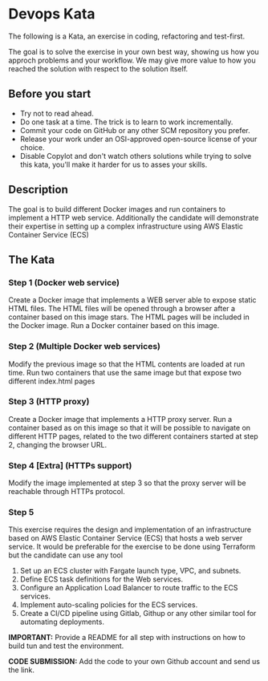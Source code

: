 # Devops Kata
The following is a Kata, an exercise in coding, refactoring and test-first.

The goal is to solve the exercise in your own best way, showing us how you approch problems and your workflow. We may give more value to how you reached the solution with respect to the solution itself.

## Before you start
* Try not to read ahead.
* Do one task at a time. The trick is to learn to work incrementally.
* Commit your code on GitHub or any other SCM repository you prefer.
* Release your work under an OSI-approved open-source license of your choice.
* Disable Copylot and don't watch others solutions while trying to solve this kata, you'll make it harder for us to asses your skills.

## Description

The goal is to build different Docker images and run containers to implement a HTTP web service. Additionally the candidate will demonstrate their expertise in setting up a complex infrastructure using AWS Elastic Container Service (ECS)

## The Kata

### Step 1 (Docker web service)
Create a Docker image that implements a WEB server able to expose static HTML files. The HTML files will be opened through a browser after a container based on this image stars. The HTML pages will be included in the Docker image.
Run a Docker container based on this image.


### Step 2 (Multiple Docker web services)
Modify the previous image so that the HTML contents are loaded at run time. Run two containers that use the same image but that expose two different index.html pages


### Step 3 (HTTP proxy)
Create a Docker image that implements a HTTP proxy server. Run a container based as on this image so that it will be possible to navigate on different HTTP pages, related to the two different containers started at step 2, changing the browser URL.

### Step 4 [Extra] (HTTPs support)
Modify the image implemented at step 3 so that the proxy server will be reachable through HTTPs protocol.


### Step 5 
This exercise requires the design and implementation of an infrastructure based on AWS Elastic Container Service (ECS) that hosts a web server service. It would be preferable for the exercise to be done using Terraform but the candidate can use any tool 
1. Set up an ECS cluster with Fargate launch type, VPC, and subnets.
2. Define ECS task definitions for the Web services.
3. Configure an Application Load Balancer to route traffic to the ECS services.
4. Implement auto-scaling policies for the ECS services.
5. Create a CI/CD pipeline using Gitlab, Githup or any other similar tool for automating deployments.
    

**IMPORTANT:** Provide a README for all step with instructions on how to build tun and test the environment.

**CODE SUBMISSION:** Add the code to your own Github account and send us the link.
